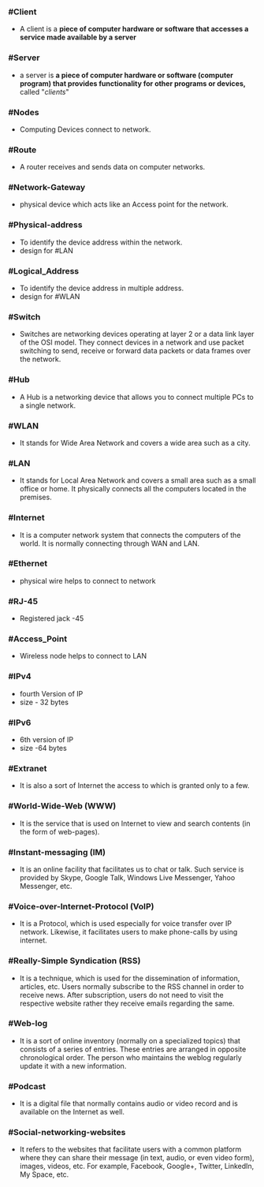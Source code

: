 ### #Client
- A client is a **piece of computer hardware or software that accesses a service made available by a server**

### #Server
-  a server is **a piece of computer hardware or software (computer program) that provides functionality for other programs or devices,** called "*clients*" 

### #Nodes
- Computing Devices connect to network.

### #Route
- A router receives and sends data on computer networks.

### #Network-Gateway
-  physical device which acts like an Access point for the network.

### #Physical-address
- To identify the device address within the network. 
- design for #LAN

### #Logical_Address 
-  To identify the device address in multiple address.
- design for #WLAN

### #Switch
- Switches are networking devices operating at layer 2 or a data link layer of the OSI model. They connect devices in a network and use packet switching to send, receive or forward data packets or data frames over the network.

### #Hub
- A Hub is a networking device that allows you to connect multiple PCs to a single network.

### #WLAN
- It stands for Wide Area Network and covers a wide area such as a city.

### #LAN 
- It stands for Local Area Network and covers a small area such as a small office or home. It physically connects all the computers located in the premises.

###  #Internet
- It is a computer network system that connects the computers of the world. It is normally connecting through WAN and LAN.

###  #Ethernet
- physical wire helps to connect to network

###  #RJ-45
- Registered jack -45 

### #Access_Point
- Wireless node helps to connect to LAN

### #IPv4
 - fourth Version of IP 
 - size - 32 bytes

 ### #IPv6
 - 6th version of IP
 - size -64 bytes


###  #Extranet
- It is also a sort of Internet the access to which is granted only to a few.

### #World-Wide-Web (WWW)
- It is the service that is used on Internet to view and search contents (in the form of web-pages).

### #Instant-messaging (IM)
- It is an online facility that facilitates us to chat or talk. Such service is provided by Skype, Google Talk, Windows Live Messenger, Yahoo Messenger, etc.

###  #Voice-over-Internet-Protocol (VoIP)
- It is a Protocol, which is used especially for voice transfer over IP network. Likewise, it facilitates users to make phone-calls by using internet.

###  #Really-Simple Syndication (RSS)
- It is a technique, which is used for the dissemination of information, articles, etc. Users normally subscribe to the RSS channel in order to receive news. After subscription, users do not need to visit the respective website rather they receive emails regarding the same.

###  #Web-log
- It is a sort of online inventory (normally on a specialized topics) that consists of a series of entries. These entries are arranged in opposite chronological order. The person who maintains the weblog regularly update it with a new information.

### #Podcast
 - It is a digital file that normally contains audio or video record and is available on the Internet as well.

###  #Social-networking-websites
 - It refers to the websites that facilitate users with a common platform where they can share their message (in text, audio, or even video form), images, videos, etc. For example, Facebook, Google+, Twitter, LinkedIn, My Space, etc.






